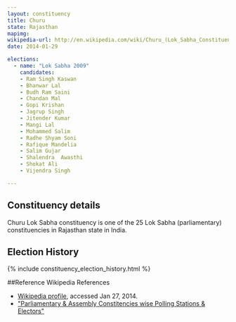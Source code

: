 ```yaml
---
layout: constituency
title: Churu
state: Rajasthan
mapimg: 
wikipedia-url: http://en.wikipedia.com/wiki/Churu_(Lok_Sabha_Constituency)
date: 2014-01-29

elections: 
  - name: "Lok Sabha 2009"
    candidates: 
    - Ram Singh Kaswan 
    - Bhanwar Lal 
    - Budh Ram Saini 
    - Chandan Mal 
    - Gopi Krishan 
    - Jagrup Singh 
    - Jitender Kumar 
    - Mangi Lal 
    - Mohammed Salim 
    - Radhe Shyam Soni 
    - Rafique Mandelia 
    - Salim Gujar 
    - Shalendra  Awasthi 
    - Shokat Ali 
    - Vijendra Singh 

---
```

## Constituency details
Churu Lok Sabha constituency is one of the 25 Lok Sabha (parliamentary) constituencies in Rajasthan state in India.




## Election History
{% include constituency_election_history.html %}

##Reference
Wikipedia References
- [Wikipedia profile]({{page.profile.wikipedia}}), accessed Jan 27, 2014.
- ["Parliamentary & Assembly Constitencies wise Polling Stations & Electors"][wiki1]

[wiki1]: http://ceorajasthan.nic.in/PC-ACWISE-ELECTORS.pdf
